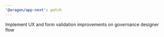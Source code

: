 ```yaml
---
'@aragon/app-next': patch
---
```


Implement UX and form validation improvements on governance designer flow
